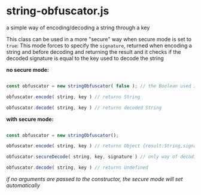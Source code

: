 # string-obfuscator.js
a simple way of encoding/decoding a string through a key

This class can be used in a more "secure" way when secure mode is set to `true`:
This mode forces to specify the `signature`, returned when encoding a string and before decoding and returning the result and it checks if the decoded signature is equal to the key used to decode the string

**no secure mode:**
```js

const obfuscator = new stringObfuscator( false ); // the Boolean used in the constructor defines the secure mode 

obfuscator.encode( string, key ) // returns String

obfuscator.decode( string, key ) // returns decoded String


```
**with secure mode:**
```js

const obfuscator = new stringObfuscator();

obfuscator.encode( string, key ) // returns Object {result:String,signature:String}

obfuscator.secureDecode( string, key, signature ) // only way of decoding a string

obfuscator.decode( string, key ) // returns Undefined


```
*if no arguments are passed to the constructor, the secure mode will set automatically*
